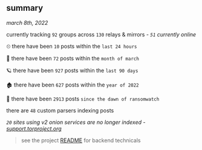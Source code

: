 
## summary
_march 8th, 2022_

currently tracking `92` groups across `130` relays & mirrors - _`51` currently online_

⏲ there have been `10` posts within the `last 24 hours`

🦈 there have been `72` posts within the `month of march`

🪐 there have been `927` posts within the `last 90 days`

🏚 there have been `627` posts within the `year of 2022`

🦕 there have been `2913` posts `since the dawn of ransomwatch`

there are `48` custom parsers indexing posts

_`20` sites using v2 onion services are no longer indexed - [support.torproject.org](https://support.torproject.org/onionservices/v2-deprecation/)_

> see the project [README](https://github.com/thetanz/ransomwatch#ransomwatch--) for backend technicals
